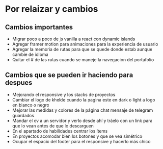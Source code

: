 # Por relaizar y cambios

## Cambios importantes

- Migrar poco a poco de js vanilla a react con dynamic islands
- Agregar framer motion para animaciones para la experiencia de usuario
- Agregar la memoria de rutas para que se quede donde estab aunque cambie de idioma
- Quitar el # de las rutas cuando se maneje la navegacion del portafolio


## Cambios que se pueden ir haciendo para despues

- Mejorando el responsive y los stacks de proyectos
- Cambiar el logo de khelde cuando la pagina este en dark o light a logo en blanco o negro
- Mejorar las medidas y colores de la página chat mensaje de telegram guardados
- Mandar el cv a un servidor y verlo desde ahí y tráelo con un link para que lo vean antes de que lo descarguen 
- En el apartado de habilidades centrar los ítems
- En proyectos acomodar bien los botones y que se vea simétrico 
- Ocupar el espacio del footer para el responsive y hacerlo más chico 

